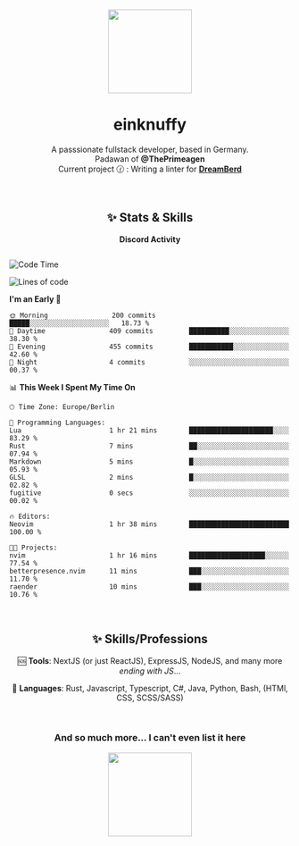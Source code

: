 <p align="center">
   <br />
   <a href="https://github.com/einKnuffy" target="_blank"><img width="150px" src="https://avatars.githubusercontent.com/u/66639485?s=400&u=fc9b6f7cbddb6dfbb93dc63483f7fc7aee75ac2e&v=4" /></a>
   <h1 align="center"><b>einknuffy</b></h1>
   <p align="center">A passsionate fullstack developer, based in Germany. <br/>
   Padawan of <b>@ThePrimeagen</b> <br/>
   Current project 🕜 : Writing a linter for <b><a href="https://github.com/TodePond/DreamBerd" target="_blank">DreamBerd</a></b>
   </p>
</p>

<br/>

<p align="center">
     <h2 align="center"><b>✨ Stats & Skills </b></h2>
   <p align="center">
<p align="center"><b>Discord Activity</b><br/></p>
<img src="https://lanyard.cnrad.dev/api/675737917200662539" alt="" /><br/>

<!--START_SECTION:waka-->
![Code Time](http://img.shields.io/badge/Code%20Time-1%20hr%2038%20mins-blue)

![Lines of code](https://img.shields.io/badge/From%20Hello%20World%20I%27ve%20Written-8.1%20million%20lines%20of%20code-blue)

**I'm an Early 🐤** 

```text
🌞 Morning                200 commits         █████░░░░░░░░░░░░░░░░░░░░   18.73 % 
🌆 Daytime                409 commits         ██████████░░░░░░░░░░░░░░░   38.30 % 
🌃 Evening                455 commits         ███████████░░░░░░░░░░░░░░   42.60 % 
🌙 Night                  4 commits           ░░░░░░░░░░░░░░░░░░░░░░░░░   00.37 % 
```


📊 **This Week I Spent My Time On** 

```text
🕑︎ Time Zone: Europe/Berlin

💬 Programming Languages: 
Lua                      1 hr 21 mins        █████████████████████░░░░   83.29 % 
Rust                     7 mins              ██░░░░░░░░░░░░░░░░░░░░░░░   07.94 % 
Markdown                 5 mins              █░░░░░░░░░░░░░░░░░░░░░░░░   05.93 % 
GLSL                     2 mins              █░░░░░░░░░░░░░░░░░░░░░░░░   02.82 % 
fugitive                 0 secs              ░░░░░░░░░░░░░░░░░░░░░░░░░   00.02 % 

🔥 Editors: 
Neovim                   1 hr 38 mins        █████████████████████████   100.00 % 

🐱‍💻 Projects: 
nvim                     1 hr 16 mins        ███████████████████░░░░░░   77.54 % 
betterpresence.nvim      11 mins             ███░░░░░░░░░░░░░░░░░░░░░░   11.70 % 
raender                  10 mins             ███░░░░░░░░░░░░░░░░░░░░░░   10.76 % 
```


<!--END_SECTION:waka-->

   </p>
</p>

<br/>

<p align="center">
   <h2 align="center"><b>✨ Skills/Professions </b></h2>
   <p align="center">🆘 <b>Tools</b>: NextJS (or just ReactJS), ExpressJS, NodeJS, and many more <i>ending with JS</i>...</p>
   <p align="center">🏁 <b>Languages</b>: Rust, Javascript, Typescript, C#, Java, Python, Bash, (HTMl, CSS, SCSS/SASS)</p>
</p>
<br/>
<h3 align="center"><b>And so much more... I can't even list it here</b></h3>
<p align="center">
  <img width="150px" src="https://i.kym-cdn.com/entries/icons/facebook/000/016/546/hidethepainharold.jpg" />
</p>
